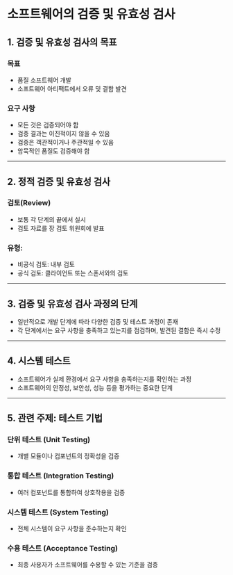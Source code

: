 # 소프트웨어의 검증 및 유효성 검사
## 1. 검증 및 유효성 검사의 목표
### 목표
- 품질 소프트웨어 개발
- 소프트웨어 아티팩트에서 오류 및 결함 발견
### 요구 사항
- 모든 것은 검증되어야 함
- 검증 결과는 이진적이지 않을 수 있음
- 검증은 객관적이거나 주관적일 수 있음
- 암묵적인 품질도 검증해야 함

---
## 2. 정적 검증 및 유효성 검사
### 검토(Review)
- 보통 각 단계의 끝에서 실시
- 검토 자료를 장 검토 위원회에 발표
### 유형:
- 비공식 검토: 내부 검토
- 공식 검토: 클라이언트 또는 스폰서와의 검토

---
## 3. 검증 및 유효성 검사 과정의 단계
- 일반적으로 개발 단계에 따라 다양한 검증 및 테스트 과정이 존재 
- 각 단계에서는 요구 사항을 충족하고 있는지를 점검하며, 발견된 결함은 즉시 수정

---
## 4. 시스템 테스트
- 소프트웨어가 실제 환경에서 요구 사항을 충족하는지를 확인하는 과정
- 소프트웨어의 안정성, 보안성, 성능 등을 평가하는 중요한 단계

---
## 5. 관련 주제: 테스트 기법
### 단위 테스트 (Unit Testing)
- 개별 모듈이나 컴포넌트의 정확성을 검증
### 통합 테스트 (Integration Testing)
- 여러 컴포넌트를 통합하여 상호작용을 검증
### 시스템 테스트 (System Testing)
- 전체 시스템이 요구 사항을 준수하는지 확인
### 수용 테스트 (Acceptance Testing)
- 최종 사용자가 소프트웨어를 수용할 수 있는 기준을 검증
